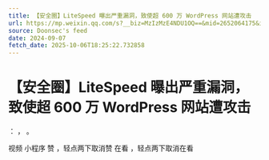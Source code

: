 ```yaml
---
title: 【安全圈】LiteSpeed 曝出严重漏洞，致使超 600 万 WordPress 网站遭攻击
url: https://mp.weixin.qq.com/s?__biz=MzIzMzE4NDU1OQ==&mid=2652064175&idx=2&sn=3f54fca5e0c49722e56e0d3e226be408
source: Doonsec's feed
date: 2024-09-07
fetch_date: 2025-10-06T18:25:22.732858
---
```


# 【安全圈】LiteSpeed 曝出严重漏洞，致使超 600 万 WordPress 网站遭攻击

：
，
。

视频
小程序
赞
，轻点两下取消赞
在看
，轻点两下取消在看